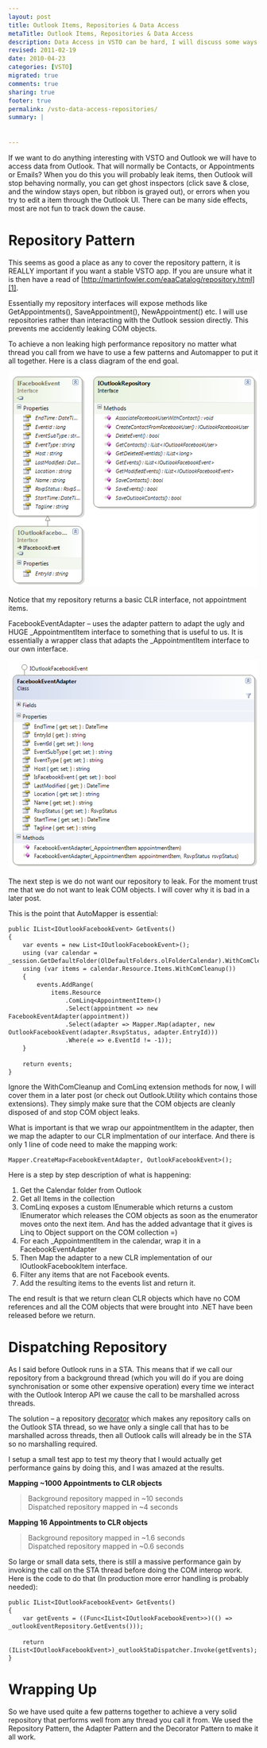 ```yaml
---
layout: post
title: Outlook Items, Repositories & Data Access
metaTitle: Outlook Items, Repositories & Data Access
description: Data Access in VSTO can be hard, I will discuss some ways to avoid performance issues, leaky abstractions and make it much easier.
revised: 2011-02-19
date: 2010-04-23
categories: [VSTO]
migrated: true
comments: true
sharing: true
footer: true
permalink: /vsto-data-access-repositories/
summary: | 
  

---
```

If we want to do anything interesting with VSTO and Outlook we will have to access data from Outlook. That will normally be Contacts, or Appointments or Emails? When you do this you will probably leak items, then Outlook will stop behaving normally, you can get ghost inspectors (click save & close, and the window stays open, but ribbon is grayed out), or errors when you try to edit a item through the Outlook UI. There can be many side effects, most are not fun to track down the cause.
<!-- more -->
<h1>Repository Pattern</h1>

This seems as good a place as any to cover the repository pattern, it is REALLY important if you want a stable VSTO app. If you are unsure what it is then have a read of [http://martinfowler.com/eaaCatalog/repository.html][1].

Essentially my repository interfaces will expose methods like GetAppointments(), SaveAppointment(), NewAppointment() etc. I will use repositories rather than interacting with the Outlook session directly. This prevents me accidently leaking COM objects.

To achieve a non leaking high performance repository no matter what thread you call from we have to use a few patterns and Automapper to put it all together. Here is a class diagram of the end goal.

![Outlook Event Repository](/assets/posts/2010-04-23-vsto-data-access-repositories/OutlookEventRepository.png)

Notice that my repository returns a basic CLR interface, not appointment items.

FacebookEventAdapter – uses the adapter pattern to adapt the ugly and HUGE _AppointmentItem interface to something that is useful to us. It is essentially a wrapper class that adapts the _AppointmentItem interface to our own interface.

![Outlook event interface](/assets/posts/2010-04-23-vsto-data-access-repositories/IOutlookFacebookEvent.png)

The next step is we do not want our repository to leak. For the moment trust me that we do not want to leak COM objects. I will cover why it is bad in a later post.

This is the point that AutoMapper is essential:

    public IList<IOutlookFacebookEvent> GetEvents()
    {
        var events = new List<IOutlookFacebookEvent>();
        using (var calendar = _session.GetDefaultFolder(OlDefaultFolders.olFolderCalendar).WithComCleanup())
        using (var items = calendar.Resource.Items.WithComCleanup())
        {
            events.AddRange(
                items.Resource
                    .ComLinq<AppointmentItem>()
                    .Select(appointment => new FacebookEventAdapter(appointment))
                    .Select(adapter => Mapper.Map(adapter, new OutlookFacebookEvent(adapter.RsvpStatus, adapter.EntryId)))
                    .Where(e => e.EventId != -1));
        }

        return events;
    }

Ignore the WithComCleanup and ComLinq extension methods for now, I will cover them in a later post (or check out Outlook.Utility which contains those extensions). They simply make sure that the COM objects are cleanly disposed of and stop COM object leaks.

What is important is that we wrap our appointmentItem in the adapter, then we map the adapter to our CLR implmentation of our interface. And there is only 1 line of code need to make the mapping work:

    Mapper.CreateMap<FacebookEventAdapter, OutlookFacebookEvent>();

Here is a step by step description of what is happening:

 1. Get the Calendar folder from Outlook
 2. Get all Items in the collection
 3. ComLinq exposes a custom IEnumerable<T> which returns a custom IEnumerator<T> which releases the COM objects as soon as the enumerator moves onto the next item. And has the added advantage that it gives is Linq to Object support on the COM collection =)
 4. For each _AppointmentItem in the calendar, wrap it in a FacebookEventAdapter
 5. Then Map the adapter to a new CLR implementation of our IOutlookFacebookItem interface.
 6. Filter any items that are not Facebook events.
 7. Add the resulting items to the events list and return it.

The end result is that we return clean CLR objects which have no COM references and all the COM objects that were brought into .NET have been released before we return.

<h1>Dispatching Repository</h1>

As I said before Outlook runs in a STA. This means that if we call our repository from a background thread (which you will do if you are doing synchronisation or some other expensive operation) every time we interact with the Outlook Interop API we cause the call to be marshalled across threads.

The solution – a repository [decorator][4] which makes any repository calls on the Outlook STA thread, so we have only a single call that has to be marshalled across threads, then all Outlook calls will already be in the STA so no marshalling required.

I setup a small test app to test my theory that I would actually get performance gains by doing this, and I was amazed at the results.

**Mapping ~1000 Appointments to CLR objects**

> Background repository mapped in ~10 seconds <br />
> Dispatched repository mapped in ~4 seconds

**Mapping 16 Appointments to CLR objects**

 > Background repository mapped in ~1.6 seconds <br />
 > Dispatched repository mapped in ~0.6 seconds

So large or small data sets, there is still a massive performance gain by invoking the call on the STA thread before doing the COM interop work. Here is the code to do that (In production more error handling is probably needed):

    public IList<IOutlookFacebookEvent> GetEvents()
    {
        var getEvents = ((Func<IList<IOutlookFacebookEvent>>)(() => _outlookEventRepository.GetEvents()));

        return (IList<IOutlookFacebookEvent>)_outlookStaDispatcher.Invoke(getEvents);
    }

<h1>Wrapping Up</h1>
So we have used quite a few patterns together to achieve a very solid repository that performs well from any thread you call it from. We used the Repository Pattern, the Adapter Pattern and the Decorator Pattern to make it all work.


  [1]: http://martinfowler.com/eaaCatalog/repository.html
  [4]: http://en.wikipedia.org/wiki/Decorator_pattern
